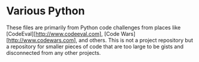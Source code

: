 # Various Python 

These files are primarily from Python code challenges from places like [CodeEval][http://www.codeeval.com], [Code Wars][http://www.codewars.com], and others. This is not a project repository but a repository for smaller pieces of code that are too large to be gists and disconnected from any other projects.